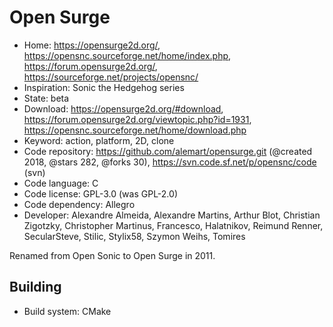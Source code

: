 # Open Surge

- Home: https://opensurge2d.org/, https://opensnc.sourceforge.net/home/index.php, https://forum.opensurge2d.org/, https://sourceforge.net/projects/opensnc/
- Inspiration: Sonic the Hedgehog series
- State: beta
- Download: https://opensurge2d.org/#download, https://forum.opensurge2d.org/viewtopic.php?id=1931, https://opensnc.sourceforge.net/home/download.php
- Keyword: action, platform, 2D, clone
- Code repository: https://github.com/alemart/opensurge.git (@created 2018, @stars 282, @forks 30), https://svn.code.sf.net/p/opensnc/code (svn)
- Code language: C
- Code license: GPL-3.0 (was GPL-2.0)
- Code dependency: Allegro
- Developer: Alexandre Almeida, Alexandre Martins, Arthur Blot, Christian Zigotzky, Christopher Martinus, Francesco, Halatnikov, Reimund Renner, SecularSteve, Stilic, Stylix58, Szymon Weihs, Tomires

Renamed from Open Sonic to Open Surge in 2011.

## Building

- Build system: CMake
